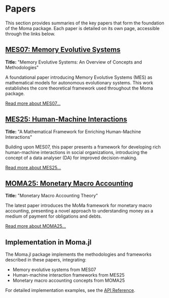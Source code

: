 # Papers

This section provides summaries of the key papers that form the foundation of the Moma package. Each paper is detailed on its own page, accessible through the links below.

## [MES07: Memory Evolutive Systems](mes07.md)
**Title:** "Memory Evolutive Systems: An Overview of Concepts and Methodologies"

A foundational paper introducing Memory Evolutive Systems (MES) as mathematical models for autonomous evolutionary systems. This work establishes the core theoretical framework used throughout the Moma package.

[Read more about MES07...](mes07.md)

## [MES25: Human-Machine Interactions](mes25.md)
**Title:** "A Mathematical Framework for Enriching Human-Machine Interactions"

Building upon MES07, this paper presents a framework for developing rich human-machine interactions in social organizations, introducing the concept of a data analyser (DA) for improved decision-making.

[Read more about MES25...](mes25.md)

## [MOMA25: Monetary Macro Accounting](moma25.md)
**Title:** "Monetary Macro Accounting Theory"

The latest paper introduces the MoMa framework for monetary macro accounting, presenting a novel approach to understanding money as a medium of payment for obligations and debts.

[Read more about MOMA25...](moma25.md)

## Implementation in Moma.jl

The Moma.jl package implements the methodologies and frameworks described in these papers, integrating:
- Memory evolutive systems from MES07
- Human-machine interaction frameworks from MES25
- Monetary macro accounting concepts from MOMA25

For detailed implementation examples, see the [API Reference](api.md). 